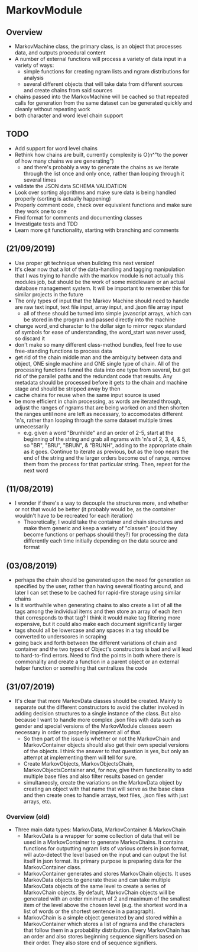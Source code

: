 # MarkovModule
## Overview
* MarkovMachine class, the primary class, is an object that processes data, and outputs procedural content
* A number of external functions will process a variety of data input in a variety of ways:
  * simple functions for creating ngram lists and ngram distributions for analysis
  * several different objects that will take data from different sources and create chains from said sources
* chains passed into the MarkovMachine will be cached so that repeated calls for generation from the same dataset can be generated quickly and cleanly without repeating work
* both character and word level chain support

## TODO
* Add support for word level chains
* Rethink how chains are built, currently complexity is O(n^"to the power of how many chains we are generating")
  * and there's probably a way to generate the chains as we iterate through the list once and only once, rather than looping through it several times
* validate the JSON data SCHEMA VALIDATION
* Look over sorting algorithms and make sure data is being handled properly (sorting is actually happening)
* Properly comment code, check over equivalent functions and make sure they work one to one
* Find format for comments and documenting classes
* Investigate tests and TDD
* Learn more git functionality, starting with branching and comments

## (21/09/2019)
* Use proper git technique when building this next version!
* It's clear now that a lot of the data-handling and tagging manipulation that I was trying to handle with the markov module is not actually this modules job, but should be the work of some middleware or an actual database management system. It will be important to remember this for similar projects in the future
* The only types of input that the Markov Machine should need to handle are raw text input, text file input, array input, and .json file array input
  * all of these should be turned into simple javascript arrays, which can be stored in the program and passed directly into the machine
* change word_end character to the dollar sign to mirror regex standard of symbols for ease of understanding, the word_start was never used, so discard it
* don't make so many different class-method bundles, feel free to use free-standing functions to process data
* get rid of the chain middle man and the ambiguity between data and object, ONE single machine and ONE single type of chain. All of the processing functions funnel the data into one type from several, but get rid of the parallel paths and the redundant code that results. Any metadata should be processed before it gets to the chain and machine stage and should be stripped away by then
* cache chains for reuse when the same input source is used
* be more efficient in chain processing, as words are iterated through, adjust the ranges of ngrams that are being worked on and then shorten the ranges until none are left as necessary, to accomodates different 'n's, rather than looping through the same dataset multiple times unnecessarily
  * e.g. given a word "Brunhilde" and an order of 2-5, start at the beginning of the string and grab all ngrams with 'n's of 2, 3, 4, & 5, so "BR", "BRU", "BRUN", & "BRUNH", adding to the appropriate chain as it goes. Continue to iterate as previous, but as the loop nears the end of the string and the larger orders become out of range, remove them from the process for that particular string. Then, repeat for the next word

## (11/08/2019)
* I wonder if there's a way to decouple the structures more, and whether or not that would be better (it probably would be, as the container wouldn't have to be recreated for each iteration)
  * Theoretically, I would take the container and chain structures and make them generic and keep a variety of "classes" (could they become functions or perhaps should they?) for processing the data differently each time initially depending on the data source and format

## (03/08/2019)
* perhaps the chain should be generated upon the need for generation as specified by the user, rather than having several floating around, and later I can set these to be cached for rapid-fire storage using similar chains
* Is it worthwhile when generating chains to also create a list of all the tags among the individual items and then store an array of each item that corresponds to that tag? I think it would make tag filtering more expensive, but it could also make each document significantly larger
* tags should all be lowercase and any spaces in a tag should be converted to underscores in scraping
* going back and forth between the different variations of chain and container and the two types of Object's constructors is bad and will lead to hard-to-find errors. Need to find the points in both where there is commonality and create a function in a parent object or an external helper function or something that centralizes the code

## (31/07/2019)
* It's clear that more MarkovData classes should be created. Mainly to separate out the different constructors to avoid the clutter involved in adding decision structures to a single instance of the class. But also because I want to handle more complex .json files with data such as gender and special versions of the MarkovModule classes seem necessary in order to properly implement all of that.
  * So then part of the issue is whether or not the MarkovChain and MarkovContainer objects should also get their own special versions of the objects. I think the answer to that question is yes, but only an attempt at implementing them will tell for sure.
  * Create MarkovObjects, MarkovObjectsChain, MarkovObjectsContainer and, for now, give them functionality to add multiple base files and also filter results based on gender
  * simultaneosly, create the variations on the MarkovData object by creating an object with that name that will serve as the base class and then create ones to handle arrays, text files, .json files with just arrays, etc.
### Overview (old)
* Three main data types: MarkovData, MarkovContainer & MarkovChain
  * MarkovData is a wrapper for some collection of data that will be used in a MarkovContainer to generate MarkovChains. It contains functions for outputting ngram lists of various orders in json format, will auto-detect the level based on the input and can output the list itself in json format. Its primary purpose is preparing data for the MarkovContainer class.
  * MarkovContainer generates and stores MarkovChain objects. It uses MarkovData objects to generate these and can take multiple MarkovData objects of the same level to create a series of MarkovChain objects. By default, MarkovChain objects will be generated with an order minimum of 2 and maximum of the smallest item of the level above the chosen level (e.g. the shortest word in a list of words or the shortest sentence in a paragraph).
  * MarkovChain is a simple object generated by and stored within a MarkovContainer which stores a list of ngrams and the characters that follow them in a probability distribution. Every MarkovChain has an order and also stores beginning sequence signifiers based on their order. They also store end of sequence signifiers.